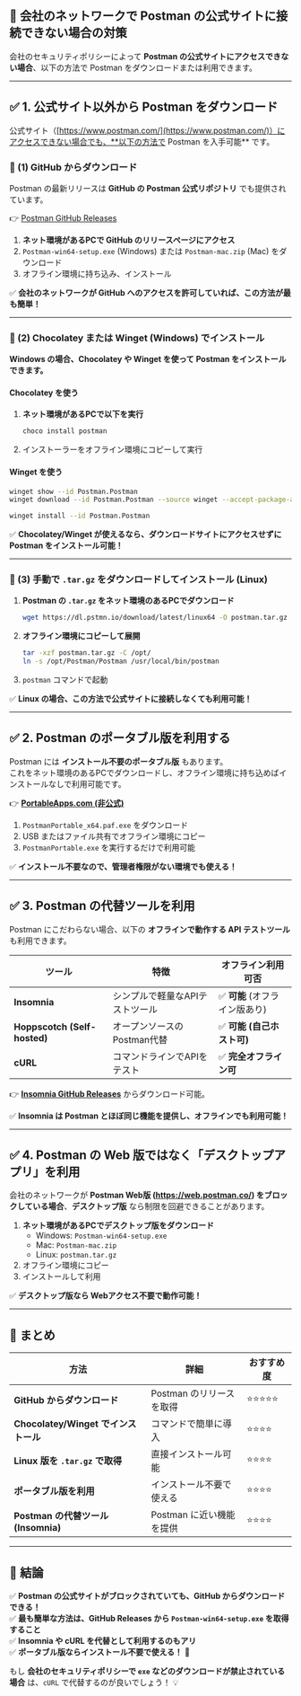 ## **📌 会社のネットワークで Postman の公式サイトに接続できない場合の対策**
会社のセキュリティポリシーによって **Postman の公式サイトにアクセスできない場合**、以下の方法で Postman をダウンロードまたは利用できます。

---

## **✅ 1. 公式サイト以外から Postman をダウンロード**
公式サイト（[https://www.postman.com/](https://www.postman.com/)）にアクセスできない場合でも、**以下の方法で Postman を入手可能** です。

### **📌 (1) GitHub からダウンロード**
Postman の最新リリースは **GitHub の Postman 公式リポジトリ** でも提供されています。

👉 [Postman GitHub Releases](https://github.com/postmanlabs/postman-app-support/releases)

1. **ネット環境があるPCで GitHub のリリースページにアクセス**
2. `Postman-win64-setup.exe` (Windows) または `Postman-mac.zip` (Mac) をダウンロード
3. オフライン環境に持ち込み、インストール

✅ **会社のネットワークが GitHub へのアクセスを許可していれば、この方法が最も簡単！**

---

### **📌 (2) Chocolatey または Winget (Windows) でインストール**
**Windows の場合、Chocolatey や Winget を使って Postman をインストールできます。**

#### **Chocolatey を使う**
1. **ネット環境があるPCで以下を実行**
   ```sh
   choco install postman
   ```
2. インストーラーをオフライン環境にコピーして実行

#### **Winget を使う**
```sh
winget show --id Postman.Postman
winget download --id Postman.Postman --source winget --accept-package-agreements --accept-source-agreements --path C:\OfflinePackages\

winget install --id Postman.Postman
```
✅ **Chocolatey/Winget が使えるなら、ダウンロードサイトにアクセスせずに Postman をインストール可能！**

---

### **📌 (3) 手動で `.tar.gz` をダウンロードしてインストール (Linux)**
1. **Postman の `.tar.gz` をネット環境のあるPCでダウンロード**
   ```sh
   wget https://dl.pstmn.io/download/latest/linux64 -O postman.tar.gz
   ```
2. **オフライン環境にコピーして展開**
   ```sh
   tar -xzf postman.tar.gz -C /opt/
   ln -s /opt/Postman/Postman /usr/local/bin/postman
   ```
3. `postman` コマンドで起動

✅ **Linux の場合、この方法で公式サイトに接続しなくても利用可能！**

---

## **✅ 2. Postman のポータブル版を利用する**
Postman には **インストール不要のポータブル版** もあります。  
これをネット環境のあるPCでダウンロードし、オフライン環境に持ち込めばインストールなしで利用可能です。

👉 **[PortableApps.com (非公式)](https://portableapps.com/apps/development/postman-portable)**

1. `PostmanPortable_x64.paf.exe` をダウンロード
2. USB またはファイル共有でオフライン環境にコピー
3. `PostmanPortable.exe` を実行するだけで利用可能

✅ **インストール不要なので、管理者権限がない環境でも使える！**

---

## **✅ 3. Postman の代替ツールを利用**
Postman にこだわらない場合、以下の **オフラインで動作する API テストツール** も利用できます。

| **ツール** | **特徴** | **オフライン利用可否** |
|------------|---------|------------------|
| **Insomnia** | シンプルで軽量なAPIテストツール | ✅ **可能** (オフライン版あり) |
| **Hoppscotch (Self-hosted)** | オープンソースのPostman代替 | ✅ **可能 (自己ホスト可)** |
| **cURL** | コマンドラインでAPIをテスト | ✅ **完全オフライン可** |

👉 **[Insomnia GitHub Releases](https://github.com/Kong/insomnia/releases)** からダウンロード可能。

✅ **Insomnia は Postman とほぼ同じ機能を提供し、オフラインでも利用可能！**

---

## **✅ 4. Postman の Web 版ではなく「デスクトップアプリ」を利用**
会社のネットワークが **Postman Web版 (https://web.postman.co/) をブロックしている場合**、**デスクトップ版** なら制限を回避できることがあります。

1. **ネット環境があるPCでデスクトップ版をダウンロード**
   - Windows: `Postman-win64-setup.exe`
   - Mac: `Postman-mac.zip`
   - Linux: `postman.tar.gz`
2. オフライン環境にコピー
3. インストールして利用

✅ **デスクトップ版なら Webアクセス不要で動作可能！**

---

## **📌 まとめ**
| **方法** | **詳細** | **おすすめ度** |
|----------|--------|--------------|
| **GitHub からダウンロード** | Postman のリリースを取得 | ⭐⭐⭐⭐⭐ |
| **Chocolatey/Winget でインストール** | コマンドで簡単に導入 | ⭐⭐⭐⭐ |
| **Linux 版を `.tar.gz` で取得** | 直接インストール可能 | ⭐⭐⭐⭐ |
| **ポータブル版を利用** | インストール不要で使える | ⭐⭐⭐⭐ |
| **Postman の代替ツール (Insomnia)** | Postman に近い機能を提供 | ⭐⭐⭐⭐ |

---

## **🎯 結論**
✅ **Postman の公式サイトがブロックされていても、GitHub からダウンロードできる！**  
✅ **最も簡単な方法は、GitHub Releases から `Postman-win64-setup.exe` を取得すること**  
✅ **Insomnia や cURL を代替として利用するのもアリ**  
✅ **ポータブル版ならインストール不要で使える！** 🚀

もし **会社のセキュリティポリシーで `exe` などのダウンロードが禁止されている場合** は、`cURL` で代替するのが良いでしょう！ 💡